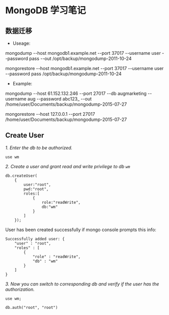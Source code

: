 # MongoDB 学习笔记

## 数据迁移

- Useage:

mongodump --host mongodb1.example.net --port 37017 --username user --password pass --out /opt/backup/mongodump-2011-10-24

mongorestore --host mongodb1.example.net --port 37017 --username user --password pass /opt/backup/mongodump-2011-10-24

- Example:

mongodump --host 61.152.132.246 --port 27017 --db augmarketing --username aug --password abc123_ --out /home/user/Documents/backup/mongodump-2015-07-27

mongorestore --host 127.0.0.1 --port 27017 /home/user/Documents/backup/mongodump-2015-07-27

## Create User

*1. Enter the db to be authorized.*

```shell
use wm
```

*2. Create a user and grant read and write privilege to db `wm`*

```shell
db.createUser(
    {
        user:"root",
        pwd:"root",
        roles:[
            {
                role:"readWrite",
                db:"wm"
            }
        ]
    });
```
User has been created successfully if mongo console prompts this info:

```shell
Successfully added user: {
    "user" : "root",
    "roles" : [
        {
            "role" : "readWrite",
            "db" : "wm"
        }
    ]
}
```

*3. Now you can switch to corresponding db and verify if the user has the authorization.*

```shell
use wm;

db.auth("root", "root")
```
